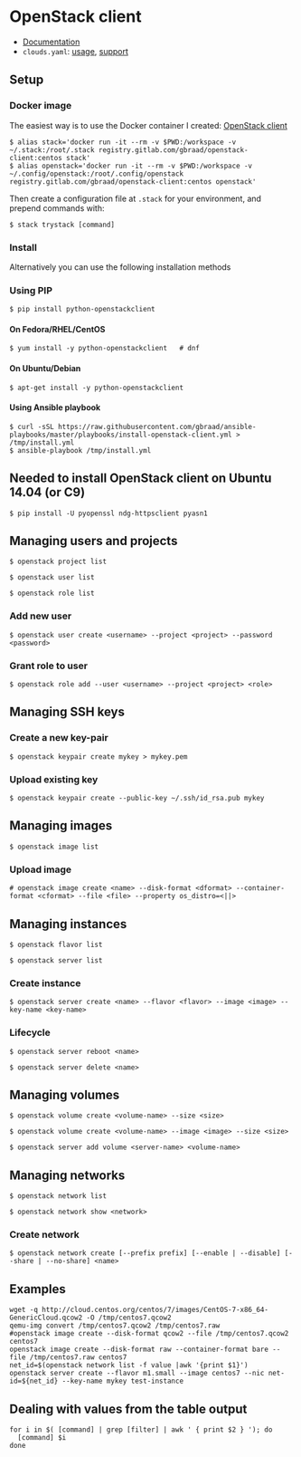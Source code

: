 # OpenStack client

  * [Documentation](http://docs.openstack.org/developer/python-openstackclient/)
  * `clouds.yaml`: [usage](http://docs.openstack.org/developer/python-openstackclient/configuration.html), [support](http://specs.openstack.org/openstack/openstack-specs/specs/clouds-yaml-support.html)


## Setup 


### Docker image
The easiest way is to use the Docker container I created: [OpenStack client](https://github.com/gbraad/docker-openstack-client)

```
$ alias stack='docker run -it --rm -v $PWD:/workspace -v ~/.stack:/root/.stack registry.gitlab.com/gbraad/openstack-client:centos stack'
$ alias openstack='docker run -it --rm -v $PWD:/workspace -v ~/.config/openstack:/root/.config/openstack registry.gitlab.com/gbraad/openstack-client:centos openstack'
```

Then create a configuration file at `.stack` for your environment, and prepend commands with:


```
$ stack trystack [command]
```


### Install
Alternatively you can use the following installation methods


### Using PIP
```
$ pip install python-openstackclient
```


#### On Fedora/RHEL/CentOS
```
$ yum install -y python-openstackclient   # dnf
```


#### On Ubuntu/Debian
```
$ apt-get install -y python-openstackclient
```


#### Using Ansible playbook
```
$ curl -sSL https://raw.githubusercontent.com/gbraad/ansible-playbooks/master/playbooks/install-openstack-client.yml > /tmp/install.yml
$ ansible-playbook /tmp/install.yml
```


## Needed to install OpenStack client on Ubuntu 14.04 (or C9)

```
$ pip install -U pyopenssl ndg-httpsclient pyasn1
```


## Managing users and projects
```
$ openstack project list

$ openstack user list

$ openstack role list
```


### Add new user
```
$ openstack user create <username> --project <project> --password <password>
```

### Grant role to user
```
$ openstack role add --user <username> --project <project> <role>
```

## Managing SSH keys

### Create a new key-pair
```
$ openstack keypair create mykey > mykey.pem
```

### Upload existing key
```
$ openstack keypair create --public-key ~/.ssh/id_rsa.pub mykey
```


## Managing images
```
$ openstack image list
```

### Upload image
```
# openstack image create <name> --disk-format <dformat> --container-format <cformat> --file <file> --property os_distro=<||>
```


## Managing instances
```
$ openstack flavor list

$ openstack server list
```

### Create instance
```
$ openstack server create <name> --flavor <flavor> --image <image> --key-name <key-name>
```

### Lifecycle
```
$ openstack server reboot <name>

$ openstack server delete <name>
```


## Managing volumes
```
$ openstack volume create <volume-name> --size <size>

$ openstack volume create <volume-name> --image <image> --size <size>

$ openstack server add volume <server-name> <volume-name>
```


## Managing networks
```
$ openstack network list

$ openstack network show <network>
```


### Create network
```
$ openstack network create [--prefix prefix] [--enable | --disable] [--share | --no-share] <name>
```


## Examples
```
wget -q http://cloud.centos.org/centos/7/images/CentOS-7-x86_64-GenericCloud.qcow2 -O /tmp/centos7.qcow2
qemu-img convert /tmp/centos7.qcow2 /tmp/centos7.raw
#openstack image create --disk-format qcow2 --file /tmp/centos7.qcow2 centos7
openstack image create --disk-format raw --container-format bare --file /tmp/centos7.raw centos7
net_id=$(openstack network list -f value |awk '{print $1}')
openstack server create --flavor m1.small --image centos7 --nic net-id=${net_id} --key-name mykey test-instance
```


## Dealing with values from the table output

```
for i in $( [command] | grep [filter] | awk ' { print $2 } '); do
  [command] $i
done
```

